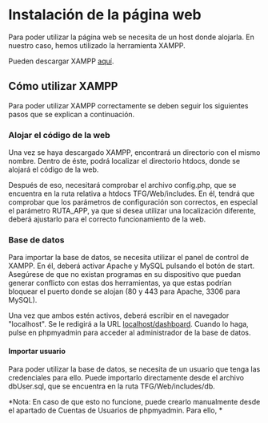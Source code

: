 # Instalación de la página web

Para poder utilizar la página web se necesita de un host donde alojarla. En nuestro caso, hemos utilizado la herramienta XAMPP.

Pueden descargar XAMPP [aquí](https://www.apachefriends.org/es/index.html).

## Cómo utilizar XAMPP

Para poder utilizar XAMPP correctamente se deben seguir los siguientes pasos que se explican a continuación.

### Alojar el código de la web

Una vez se haya descargado XAMPP, encontrará un directorio con el mismo nombre. Dentro de éste, podrá localizar el directorio htdocs, donde se alojará el código de la web.

Después de eso, necesitará comprobar el archivo config.php, que se encuentra en la ruta relativa a htdocs TFG/Web/includes. En él, tendrá que comprobar que los parámetros de configuración son correctos, en especial el parámetro RUTA_APP, ya que si desea utilizar una localización diferente, deberá ajustarlo para el correcto funcionamiento de la web.

### Base de datos

Para importar la base de datos, se necesita utilizar el panel de control de XAMPP. En él, deberá activar Apache y MySQL pulsando el botón de start. Asegúrese de que no existan programas en su dispositivo que puedan generar conflicto con estas dos herramientas, ya que estas podrían bloquear el puerto donde se alojan (80 y 443 para Apache, 3306 para MySQL).

Una vez que ambos estén activos, deberá escribir en el navegador "localhost". Se le redigirá a la URL [localhost/dashboard](http://localhost/dashboard/). Cuando lo haga, pulse en phpmyadmin para acceder al administrador de la base de datos.

#### Importar usuario

Para poder utilizar la base de datos, se necesita de un usuario que tenga las credenciales para ello. Puede importarlo directamente desde el archivo dbUser.sql, que se encuentra en la ruta TFG/Web/includes/db. 

*Nota: En caso de que esto no funcione, puede crearlo manualmente desde el apartado de Cuentas de Usuarios de phpmyadmin. Para ello, *